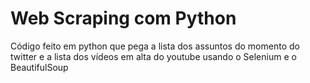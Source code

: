 # Web Scraping com Python


Código feito em python que pega a lista dos assuntos do momento do twitter e a lista dos vídeos em alta do youtube usando o Selenium e o BeautifulSoup